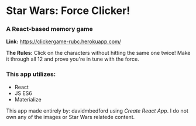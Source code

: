 # Star Wars: Force Clicker!
### A React-based memory game
**Link:** https://clickergame-rubc.herokuapp.com/

**The Rules:** Click on the characters without hitting the same one twice! Make it through all 12 and prove you're in tune with the force. 

### This app utilizes: 
 * React
 * JS ES6
 * Materialize


This app made entirely by: davidmbedford using *Create React App*.
I do not own any of the images or Star Wars relatede content. 
